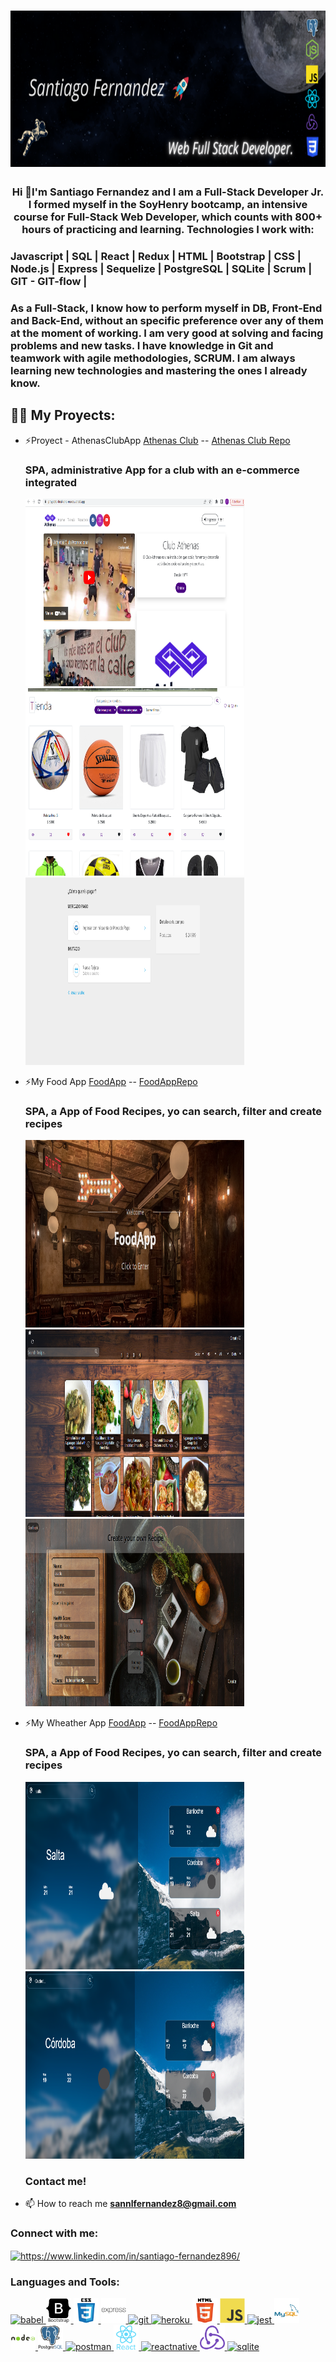 <h1 align="center"> <img src="./img/bannersf.png" alt="failed banner img" width="950" height="250"> </h1>
<h3 align="center">Hi 👋I'm Santiago Fernandez and I am a Full-Stack Developer Jr. I formed myself in the SoyHenry bootcamp, an intensive course for Full-Stack Web Developer, which counts with 800+ hours of practicing and learning. Technologies I work with: 

<h3>Javascript | SQL | React | Redux | HTML | Bootstrap | CSS | Node.js | Express | Sequelize | PostgreSQL | SQLite | Scrum | GIT - GIT-flow |</h3>

<h3>As a Full-Stack, I know how to perform myself in DB, Front-End and Back-End, without an specific preference over any of them at the moment of working. I am very good at solving and facing problems and new tasks. I have knowledge in Git and teamwork with agile methodologies, SCRUM. I am always learning new technologies and mastering the ones I already know.</h3></h3>

<h2>👨‍💻 My Proyects: </h2>

- ⚡Proyect - AthenasClubApp
[Athenas Club](https://proyecto-final-one-murex.vercel.app) --
[Athenas Club Repo](https://github.com/MATarg81/proyecto-final)
   <h3> SPA, administrative App for a club with an e-commerce integrated</h3>
    <img src="./img/LandAthenas.png" alt="failed banner img" width="350" height="300">
    <img src="./img/tienda.png" alt="failed banner img" width="350" height="300">
    <img src="./img/mp.png" alt="failed banner img" width="350" height="300">


- ⚡My Food App 
[FoodApp](https://sansfoodapp.netlify.app/) --
[FoodAppRepo](https://github.com/San896/PIFood)
  <h3> SPA, a App of Food Recipes, yo can search, filter and create recipes</h3>
    <img src="./img/LANDF.png" alt="failed banner img" width="350" height="300">
    <img src="./img/HOME2.png" alt="failed banner img" width="350" height="300">
    <img src="./img/create.png" alt="failed banner img" width="350" height="300">


- ⚡My Wheather App 
[FoodApp](https://wheathersf.netlify.app/) --
[FoodAppRepo](https://github.com/San896/WheatherApp)
  <h3> SPA, a App of Food Recipes, yo can search, filter and create recipes</h3>
    <img src="./img/wheather.png" alt="failed banner img" width="350" height="300">
    <img src="./img/wheather2.png" alt="failed banner img" width="350" height="300">
    


  <h3> Contact me! </h3>

- 📫 How to reach me **sannlfernandez8@gmail.com**


<h3 align="left">Connect with me:</h3>

<p align="left">
<a href="https://linkedin.com/in/https://www.linkedin.com/in/santiago-fernandez896/" target="blank"><img align="center" src="https://raw.githubusercontent.com/rahuldkjain/github-profile-readme-generator/master/src/images/icons/Social/linked-in-alt.svg" alt="https://www.linkedin.com/in/santiago-fernandez896/" height="30" width="40" /></a>
</p>

<h3 align="left">Languages and Tools:</h3>
<p align="left"> <a href="https://babeljs.io/" target="_blank" rel="noreferrer"> <img src="https://www.vectorlogo.zone/logos/babeljs/babeljs-icon.svg" alt="babel" width="40" height="40"/> </a> <a href="https://getbootstrap.com" target="_blank" rel="noreferrer"> <img src="https://raw.githubusercontent.com/devicons/devicon/master/icons/bootstrap/bootstrap-plain-wordmark.svg" alt="bootstrap" width="40" height="40"/> </a> <a href="https://www.w3schools.com/css/" target="_blank" rel="noreferrer"> <img src="https://raw.githubusercontent.com/devicons/devicon/master/icons/css3/css3-original-wordmark.svg" alt="css3" width="40" height="40"/> </a> <a href="https://expressjs.com" target="_blank" rel="noreferrer"> <img src="https://raw.githubusercontent.com/devicons/devicon/master/icons/express/express-original-wordmark.svg" alt="express" width="40" height="40"/> </a> <a href="https://git-scm.com/" target="_blank" rel="noreferrer"> <img src="https://www.vectorlogo.zone/logos/git-scm/git-scm-icon.svg" alt="git" width="40" height="40"/> </a> <a href="https://heroku.com" target="_blank" rel="noreferrer"> <img src="https://www.vectorlogo.zone/logos/heroku/heroku-icon.svg" alt="heroku" width="40" height="40"/> </a> <a href="https://www.w3.org/html/" target="_blank" rel="noreferrer"> <img src="https://raw.githubusercontent.com/devicons/devicon/master/icons/html5/html5-original-wordmark.svg" alt="html5" width="40" height="40"/> </a> <a href="https://developer.mozilla.org/en-US/docs/Web/JavaScript" target="_blank" rel="noreferrer"> <img src="https://raw.githubusercontent.com/devicons/devicon/master/icons/javascript/javascript-original.svg" alt="javascript" width="40" height="40"/> </a> <a href="https://jestjs.io" target="_blank" rel="noreferrer"> <img src="https://www.vectorlogo.zone/logos/jestjsio/jestjsio-icon.svg" alt="jest" width="40" height="40"/> </a> <a href="https://www.mysql.com/" target="_blank" rel="noreferrer"> <img src="https://raw.githubusercontent.com/devicons/devicon/master/icons/mysql/mysql-original-wordmark.svg" alt="mysql" width="40" height="40"/> </a> <a href="https://nodejs.org" target="_blank" rel="noreferrer"> <img src="https://raw.githubusercontent.com/devicons/devicon/master/icons/nodejs/nodejs-original-wordmark.svg" alt="nodejs" width="40" height="40"/> </a> <a href="https://www.postgresql.org" target="_blank" rel="noreferrer"> <img src="https://raw.githubusercontent.com/devicons/devicon/master/icons/postgresql/postgresql-original-wordmark.svg" alt="postgresql" width="40" height="40"/> </a> <a href="https://postman.com" target="_blank" rel="noreferrer"> <img src="https://www.vectorlogo.zone/logos/getpostman/getpostman-icon.svg" alt="postman" width="40" height="40"/> </a> <a href="https://reactjs.org/" target="_blank" rel="noreferrer"> <img src="https://raw.githubusercontent.com/devicons/devicon/master/icons/react/react-original-wordmark.svg" alt="react" width="40" height="40"/> </a> <a href="https://reactnative.dev/" target="_blank" rel="noreferrer"> <img src="https://reactnative.dev/img/header_logo.svg" alt="reactnative" width="40" height="40"/> </a> <a href="https://redux.js.org" target="_blank" rel="noreferrer"> <img src="https://raw.githubusercontent.com/devicons/devicon/master/icons/redux/redux-original.svg" alt="redux" width="40" height="40"/> </a> <a href="https://www.sqlite.org/" target="_blank" rel="noreferrer"> <img src="https://www.vectorlogo.zone/logos/sqlite/sqlite-icon.svg" alt="sqlite" width="40" height="40"/> </a> </p>


